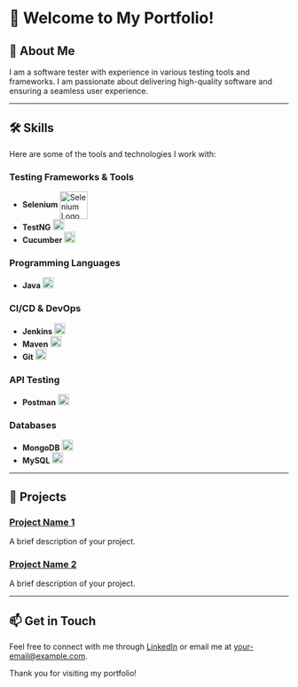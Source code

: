 # 👋 Welcome to My Portfolio!

## 🚀 About Me
I am a software tester with experience in various testing tools and frameworks. I am passionate about delivering high-quality software and ensuring a seamless user experience.

---

## 🛠️ Skills

Here are some of the tools and technologies I work with:

### Testing Frameworks & Tools
- **Selenium** <img src="https://www.angleritech.com/wp-content/uploads/2017/09/selenium-logo.png" alt="Selenium Logo" width="50" height="50" style="vertical-align:middle;"/> 
- **TestNG** <img src="https://testng.org/doc/images/testng-logo.png" alt="TestNG Logo" width="20" height="20"/>
- **Cucumber** <img src="https://cucumber.io/images/cucumber_logo.svg" alt="Cucumber Logo" width="20" height="20"/>

### Programming Languages
- **Java** <img src="https://upload.wikimedia.org/wikipedia/en/3/30/Java_logo_and_wordmark.svg" alt="Java Logo" width="20" height="20"/>

### CI/CD & DevOps
- **Jenkins** <img src="https://www.jenkins.io/images/logos/jenkins.svg" alt="Jenkins Logo" width="20" height="20"/>
- **Maven** <img src="https://maven.apache.org/images/maven-logo-34x34.png" alt="Maven Logo" width="20" height="20"/>
- **Git** <img src="https://git-scm.com/images/logos/downloads/Git-Icon-1788C.png" alt="Git Logo" width="20" height="20"/>

### API Testing
- **Postman** <img src="https://www.postman.com/postman-docs/assets/logos/postman-logo.png" alt="Postman Logo" width="20" height="20"/>

### Databases
- **MongoDB** <img src="https://www.mongodb.com/assets/images/global/logo/mongodb_logo_horizontal.svg" alt="MongoDB Logo" width="20" height="20"/>
- **MySQL** <img src="https://www.mysql.com/common/logos/logo-mysql-170x115.png" alt="MySQL Logo" width="20" height="20"/>

---

## 📂 Projects

### [Project Name 1](#)
A brief description of your project.

### [Project Name 2](#)
A brief description of your project.

---

## 📫 Get in Touch
Feel free to connect with me through [LinkedIn](#) or email me at [your-email@example.com](mailto:your-email@example.com).

Thank you for visiting my portfolio!
